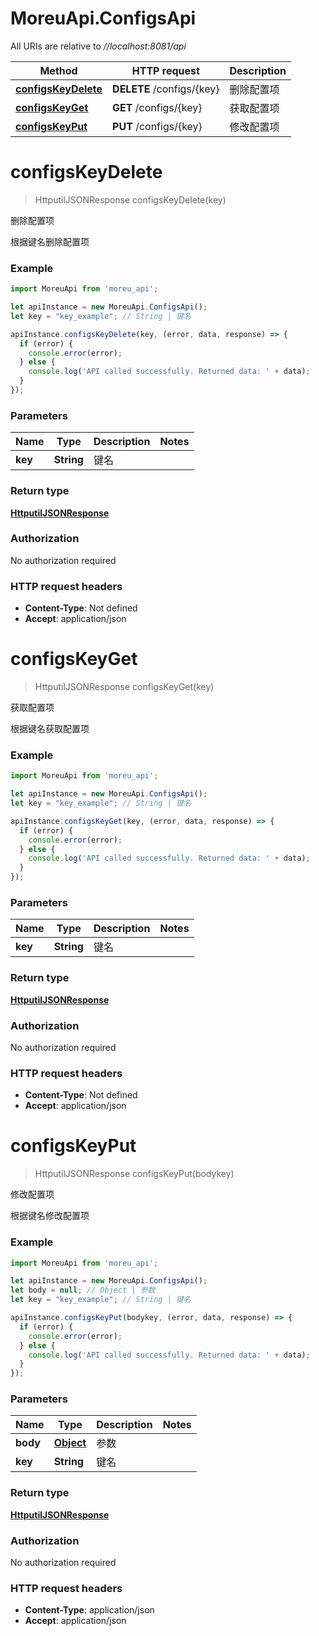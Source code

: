 # MoreuApi.ConfigsApi

All URIs are relative to *//localhost:8081/api*

Method | HTTP request | Description
------------- | ------------- | -------------
[**configsKeyDelete**](ConfigsApi.md#configsKeyDelete) | **DELETE** /configs/{key} | 删除配置项
[**configsKeyGet**](ConfigsApi.md#configsKeyGet) | **GET** /configs/{key} | 获取配置项
[**configsKeyPut**](ConfigsApi.md#configsKeyPut) | **PUT** /configs/{key} | 修改配置项

<a name="configsKeyDelete"></a>
# **configsKeyDelete**
> HttputilJSONResponse configsKeyDelete(key)

删除配置项

根据键名删除配置项

### Example
```javascript
import MoreuApi from 'moreu_api';

let apiInstance = new MoreuApi.ConfigsApi();
let key = "key_example"; // String | 键名

apiInstance.configsKeyDelete(key, (error, data, response) => {
  if (error) {
    console.error(error);
  } else {
    console.log('API called successfully. Returned data: ' + data);
  }
});
```

### Parameters

Name | Type | Description  | Notes
------------- | ------------- | ------------- | -------------
 **key** | **String**| 键名 | 

### Return type

[**HttputilJSONResponse**](HttputilJSONResponse.md)

### Authorization

No authorization required

### HTTP request headers

 - **Content-Type**: Not defined
 - **Accept**: application/json

<a name="configsKeyGet"></a>
# **configsKeyGet**
> HttputilJSONResponse configsKeyGet(key)

获取配置项

根据键名获取配置项

### Example
```javascript
import MoreuApi from 'moreu_api';

let apiInstance = new MoreuApi.ConfigsApi();
let key = "key_example"; // String | 键名

apiInstance.configsKeyGet(key, (error, data, response) => {
  if (error) {
    console.error(error);
  } else {
    console.log('API called successfully. Returned data: ' + data);
  }
});
```

### Parameters

Name | Type | Description  | Notes
------------- | ------------- | ------------- | -------------
 **key** | **String**| 键名 | 

### Return type

[**HttputilJSONResponse**](HttputilJSONResponse.md)

### Authorization

No authorization required

### HTTP request headers

 - **Content-Type**: Not defined
 - **Accept**: application/json

<a name="configsKeyPut"></a>
# **configsKeyPut**
> HttputilJSONResponse configsKeyPut(bodykey)

修改配置项

根据键名修改配置项

### Example
```javascript
import MoreuApi from 'moreu_api';

let apiInstance = new MoreuApi.ConfigsApi();
let body = null; // Object | 参数
let key = "key_example"; // String | 键名

apiInstance.configsKeyPut(bodykey, (error, data, response) => {
  if (error) {
    console.error(error);
  } else {
    console.log('API called successfully. Returned data: ' + data);
  }
});
```

### Parameters

Name | Type | Description  | Notes
------------- | ------------- | ------------- | -------------
 **body** | [**Object**](Object.md)| 参数 | 
 **key** | **String**| 键名 | 

### Return type

[**HttputilJSONResponse**](HttputilJSONResponse.md)

### Authorization

No authorization required

### HTTP request headers

 - **Content-Type**: application/json
 - **Accept**: application/json

